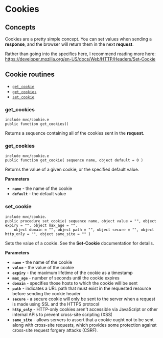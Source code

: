 # Cookies

## Concepts

Cookies are a pretty simple concept. You can set values when sending a **response**, and the browser will return them in the next **request**.

Rather than going into the specifics here, I recommend reading more here: https://developer.mozilla.org/en-US/docs/Web/HTTP/Headers/Set-Cookie

## Cookie routines

* [`get_cookie`](#get_cookie)
* [`get_cookies`](#get_cookies)
* [`set_cookie`](#set_cookie)

### get_cookies

`include mvc/cookie.e`  
`public function get_cookies()`

Returns a sequence containing all of the cookies sent in the **request**.

### get_cookies

`include mvc/cookie.e`  
`public function get_cookie( sequence name, object default = 0 )`

Returns the value of a given cookie, or the specified default value.

**Parameters**

- **`name`** - the name of the cookie
- **`default`** - the default value

### set_cookie

`include mvc/cookie.`  
`public procedure set_cookie( sequence name, object value = "", object expiry = "", object max_age = "",`  
`    object domain = "", object path = "", object secure = "", object http_only = "", object same_site = "" )`

Sets the value of a cookie. See the **Set-Cookie** documentation for details.

**Parameters**

- **`name`** - the name of the cookie
- **`value`** - the value of the cookie
- **`expiry`** - the maximum lifetime of the cookie as a timestamp
- **`max_age`** - number of seconds until the cookie expires
- **`domain`** - specifies those hosts to which the cookie will be sent
- **`path`** - indicates a URL path that must exist in the requested resource before sending the cookie header
- **`secure`** - a secure cookie will only be sent to the server when a request is made using SSL and the HTTPS protocol
- **`http_only`** - HTTP-only cookies aren't accessible via JavaScript or other internal APIs to prevent cross-site scripting (XSS)
- **`same_site`** - allows servers to assert that a cookie ought not to be sent along with cross-site requests, which provides some
protection against cross-site request forgery attacks (CSRF).
